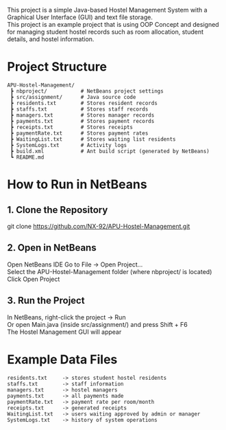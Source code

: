 This project is a simple Java-based Hostel Management System with a Graphical User Interface (GUI) and text file storage.  
This project is an example project that is using OOP Concept and designed for managing student hostel records such as room allocation, student details, and hostel information.

# Project Structure
```text
APU-Hostel-Management/
 ┣ nbproject/           # NetBeans project settings
 ┣ src/assignment/      # Java source code
 ┣ residents.txt        # Stores resident records
 ┣ staffs.txt           # Stores staff records
 ┣ managers.txt         # Stores manager records
 ┣ payments.txt         # Stores payment records
 ┣ receipts.txt         # Stores receipts
 ┣ paymentRate.txt      # Stores payment rates
 ┣ WaitingList.txt      # Stores waiting list residents
 ┣ SystemLogs.txt       # Activity logs
 ┣ build.xml            # Ant build script (generated by NetBeans)
 ┗ README.md
```

# How to Run in NetBeans
## 1️. Clone the Repository
git clone https://github.com/NX-92/APU-Hostel-Management.git  

## 2️. Open in NetBeans
Open NetBeans IDE
Go to File → Open Project…  
Select the APU-Hostel-Management folder (where nbproject/ is located)  
Click Open Project  

## 3️. Run the Project
In NetBeans, right-click the project → Run  
Or open Main.java (inside src/assignment/) and press Shift + F6  
The Hostel Management GUI will appear  

# Example Data Files
```text
residents.txt     -> stores student hostel residents
staffs.txt        -> staff information
managers.txt      -> hostel managers
payments.txt      -> all payments made
paymentRate.txt   -> payment rate per room/month
receipts.txt      -> generated receipts
WaitingList.txt   -> users waiting approved by admin or manager
SystemLogs.txt    -> history of system operations
```
